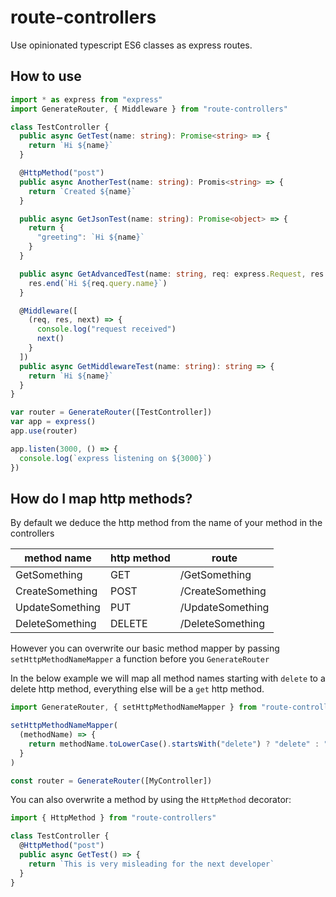 # route-controllers

Use opinionated typescript ES6 classes as express routes.

## How to use

```typescript
import * as express from "express"
import GenerateRouter, { Middleware } from "route-controllers"

class TestController {
  public async GetTest(name: string): Promise<string> => {
    return `Hi ${name}`
  }

  @HttpMethod("post")
  public async AnotherTest(name: string): Promis<string> => {
    return `Created ${name}`
  }

  public async GetJsonTest(name: string): Promise<object> => {
    return {
      "greeting": `Hi ${name}`
    }
  }

  public async GetAdvancedTest(name: string, req: express.Request, res: express.Response): void => {
    res.end(`Hi ${req.query.name}`)
  }

  @Middleware([
    (req, res, next) => {
      console.log("request received")
      next()
    }
  ])
  public async GetMiddlewareTest(name: string): string => {
    return `Hi ${name}`
  }
}

var router = GenerateRouter([TestController])
var app = express()
app.use(router)

app.listen(3000, () => {
  console.log(`express listening on ${3000}`)
})
```

## How do I map http methods?

By default we deduce the http method from the name of your method in the controllers

| method name | http method | route |
| ----------- | ----------- | ----- |
| GetSomething | GET | /GetSomething |
| CreateSomething | POST | /CreateSomething |
| UpdateSomething | PUT | /UpdateSomething |
| DeleteSomething | DELETE | /DeleteSomething |


However you can overwrite our basic method mapper by passing `setHttpMethodNameMapper` a function before you `GenerateRouter`

In the below example we will map all method names starting with `delete` to a delete http method, everything else will be a `get` http method.

```typescript
import GenerateRouter, { setHttpMethodNameMapper } from "route-controllers"

setHttpMethodNameMapper(
  (methodName) => {
    return methodName.toLowerCase().startsWith("delete") ? "delete" : "get"
  }
)

const router = GenerateRouter([MyController])
```

You can also overwrite a method by using the `HttpMethod` decorator:

```typescript
import { HttpMethod } from "route-controllers"

class TestController {
  @HttpMethod("post")
  public async GetTest() => {
    return `This is very misleading for the next developer`
  }
}
```
